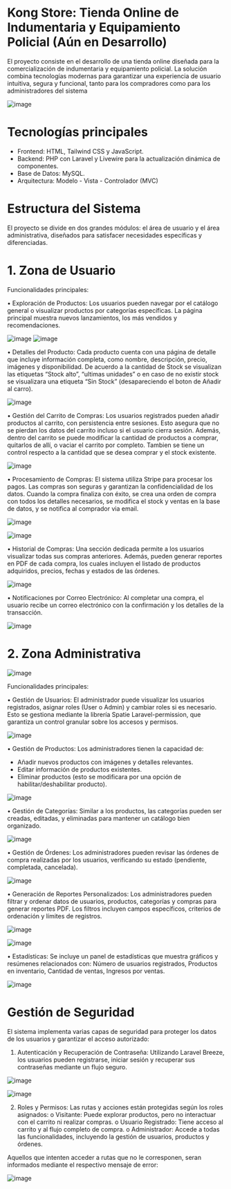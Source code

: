 # Kong Store: Tienda Online de Indumentaria y Equipamiento Policial (Aún en Desarrollo)

El proyecto consiste en el desarrollo de una tienda online diseñada para la comercialización de indumentaria y equipamiento policial. La solución combina tecnologías modernas para garantizar una experiencia de usuario intuitiva, segura y funcional, tanto para los compradores como para los administradores del sistema

![image](https://github.com/user-attachments/assets/ca95fda4-ba01-45ae-aa0b-b998ab151dda)

# Tecnologías principales
- Frontend: HTML, Tailwind CSS y JavaScript. <br>
- Backend: PHP con Laravel y Livewire para la actualización dinámica de componentes.<br>
- Base de Datos: MySQL.<br>
- Arquitectura: Modelo - Vista - Controlador (MVC)


# Estructura del Sistema
El proyecto se divide en dos grandes módulos: el área de usuario y el área administrativa, diseñados para satisfacer necesidades específicas y diferenciadas.

# 1. Zona de Usuario
Funcionalidades principales:

•	Exploración de Productos: Los usuarios pueden navegar por el catálogo general o visualizar productos por categorías específicas. La página principal muestra nuevos lanzamientos, los más vendidos y recomendaciones.

![image](https://github.com/user-attachments/assets/b45b6c51-26db-4ecb-aaa8-87fcf8687340)
![image](https://github.com/user-attachments/assets/47f6a5c8-735e-469f-a98c-484018a6f363)

•	Detalles del Producto: Cada producto cuenta con una página de detalle que incluye información completa, como nombre, descripción, precio, imágenes y disponibilidad. De acuerdo a la cantidad de Stock se visualizan las etiquetas “Stock alto”, “ultimas unidades” o en caso de no existir stock se visualizara una etiqueta “Sin Stock” (desapareciendo el boton de Añadir al carro).

![image](https://github.com/user-attachments/assets/b01bc608-8b40-4e10-a646-c5c16c17b455)

•	Gestión del Carrito de Compras: Los usuarios registrados pueden añadir productos al carrito, con persistencia entre sesiones. Esto asegura que no se pierdan los datos del carrito incluso si el usuario cierra sesión. Además, dentro del carrito se puede modificar la cantidad de productos a comprar, quitarlos de allí, o vaciar el carrito por completo. Tambien se tiene un control respecto a la cantidad que se desea comprar y el stock existente.

![image](https://github.com/user-attachments/assets/c0ad08d1-bc24-4348-9c05-b7b2c6154f60)

•	Procesamiento de Compras: El sistema utiliza Stripe para procesar los pagos. Las compras son seguras y garantizan la confidencialidad de los datos. Cuando la compra finaliza con éxito, se crea una orden de compra con todos los detalles necesarios, se modifica el stock y ventas en la base de datos, y se notifica al comprador via email.

![image](https://github.com/user-attachments/assets/cff3267a-852f-443a-8ef7-c9bfffc344a5)

![image](https://github.com/user-attachments/assets/4669f27d-bea0-49e7-94f6-24a3111c2591)

•	Historial de Compras: Una sección dedicada permite a los usuarios visualizar todas sus compras anteriores. Además, pueden generar reportes en PDF de cada compra, los cuales incluyen el listado de productos adquiridos, precios, fechas y estados de las órdenes.

![image](https://github.com/user-attachments/assets/35bf8df9-5061-4fdf-9042-3ba01166bac2)

•	Notificaciones por Correo Electrónico: Al completar una compra, el usuario recibe un correo electrónico con la confirmación y los detalles de la transacción.

![image](https://github.com/user-attachments/assets/c78a0faf-c877-44a5-b4c7-6962cbd6121d)

# 2. Zona Administrativa

![image](https://github.com/user-attachments/assets/918394a9-0996-41a1-be83-309c6db96eae)

Funcionalidades principales:

•	Gestión de Usuarios: El administrador puede visualizar los usuarios registrados, asignar roles (User o Admin) y cambiar roles si es necesario. Esto se gestiona mediante la librería Spatie Laravel-permission, que garantiza un control granular sobre los accesos y permisos.

![image](https://github.com/user-attachments/assets/de6553db-6acf-41e8-87da-e5cc95395f3b)

•	Gestión de Productos: Los administradores tienen la capacidad de:<br>
- Añadir nuevos productos con imágenes y detalles relevantes.<br>
- Editar información de productos existentes.<br>
- Eliminar productos (esto se modificara por una opción de habilitar/deshabilitar producto).

![image](https://github.com/user-attachments/assets/8b1d5855-93a7-40b0-80ae-87b469eeed2a)

•	Gestión de Categorías: Similar a los productos, las categorías pueden ser creadas, editadas, y eliminadas para mantener un catálogo bien organizado.

![image](https://github.com/user-attachments/assets/44ba3199-46d9-4a90-87ad-228c2a8eb3c0)

•	Gestión de Órdenes: Los administradores pueden revisar las órdenes de compra realizadas por los usuarios, verificando su estado (pendiente, completada, cancelada).

![image](https://github.com/user-attachments/assets/fbe12350-2bc8-4ba7-9694-6c58dfc36ef0)

•	Generación de Reportes Personalizados: Los administradores pueden filtrar y ordenar datos de usuarios, productos, categorías y compras para generar reportes PDF. Los filtros incluyen campos específicos, criterios de ordenación y límites de registros.

![image](https://github.com/user-attachments/assets/56989d5e-b959-40e6-9e8a-d8e3c529a5c0)

![image](https://github.com/user-attachments/assets/787b24ae-7776-4077-964e-ff3dd28b3641)

•	Estadísticas: Se incluye un panel de estadísticas que muestra gráficos y resúmenes relacionados con: Número de usuarios registrados, Productos en inventario, Cantidad de ventas, Ingresos por ventas.

![image](https://github.com/user-attachments/assets/4f70c275-e055-460f-a9f9-a8f6ef009013)

# Gestión de Seguridad
El sistema implementa varias capas de seguridad para proteger los datos de los usuarios y garantizar el acceso autorizado:
1.	Autenticación y Recuperación de Contraseña: Utilizando Laravel Breeze, los usuarios pueden registrarse, iniciar sesión y recuperar sus contraseñas mediante un flujo seguro.

![image](https://github.com/user-attachments/assets/d0a9f6f0-b2cf-485b-9844-4017f991178e)

![image](https://github.com/user-attachments/assets/0d82e655-dbcf-4470-a7f7-f6f4c74a413c)

2.	Roles y Permisos: Las rutas y acciones están protegidas según los roles asignados:
o	Visitante: Puede explorar productos, pero no interactuar con el carrito ni realizar compras.
o	Usuario Registrado: Tiene acceso al carrito y al flujo completo de compra.
o	Administrador: Accede a todas las funcionalidades, incluyendo la gestión de usuarios, productos y órdenes.

Aquellos que intenten acceder a rutas que no le corresponen, seran informados mediante el respectivo mensaje de error:

![image](https://github.com/user-attachments/assets/ddc04804-829b-4a52-8891-8d1254e18980)


